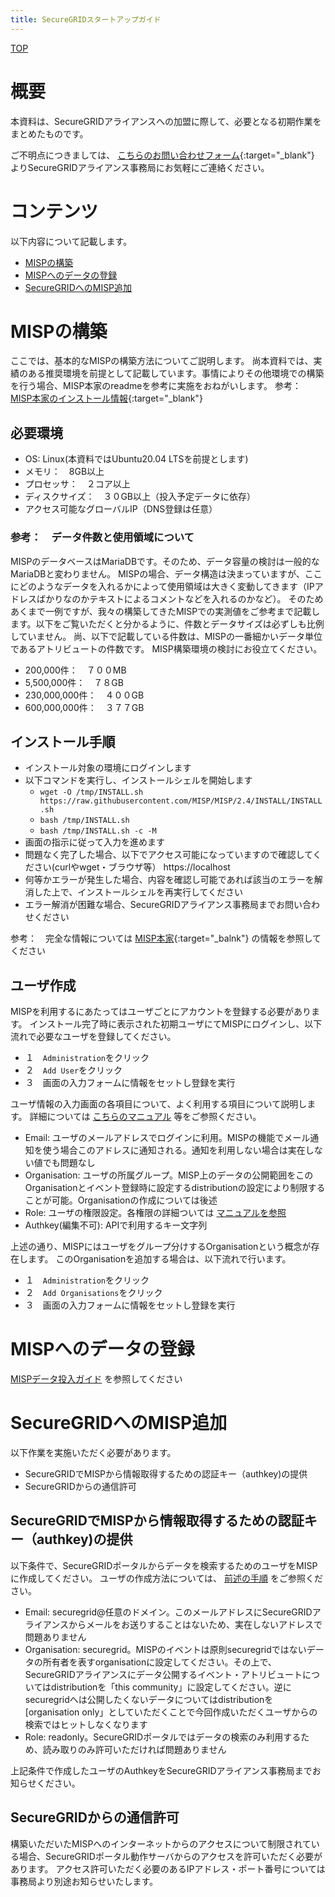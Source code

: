 ```yaml
---
title: SecureGRIDスタートアップガイド
---
```


[TOP](/securegrid/)

# 概要

本資料は、SecureGRIDアライアンスへの加盟に際して、必要となる初期作業をまとめたものです。

ご不明点につきましては、
[こちらのお問い合わせフォーム](https://krs.bz/lac/m/securegrid?_ga=2.137599600.1173151998.1640651755-16565361.1638256099&_fsi=8H1ssyw9){:target="_blank"}
よりSecureGRIDアライアンス事務局にお気軽にご連絡ください。


# コンテンツ

以下内容について記載します。
* [MISPの構築](#mispの構築)
* [MISPへのデータの登録](#mispへのデータの登録)
* [SecureGRIDへのMISP追加](#securegridへのmisp追加)


# MISPの構築

ここでは、基本的なMISPの構築方法についてご説明します。
尚本資料では、実績のある推奨環境を前提として記載しています。事情によりその他環境での構築を行う場合、MISP本家のreadmeを参考に実施をおねがいします。
参考：　[MISP本家のインストール情報](https://misp.github.io/MISP/){:target="_blank"}


## 必要環境

* OS: Linux(本資料ではUbuntu20.04 LTSを前提とします)
* メモリ：　8GB以上
* プロセッサ：　２コア以上
* ディスクサイズ：　３０GB以上（投入予定データに依存）
* アクセス可能なグローバルIP（DNS登録は任意）

### 参考：　データ件数と使用領域について

MISPのデータベースはMariaDBです。そのため、データ容量の検討は一般的なMariaDBと変わりません。
MISPの場合、データ構造は決まっていますが、ここにどのようなデータを入れるかによって使用領域は大きく変動してきます（IPアドレスばかりなのかテキストによるコメントなどを入れるのかなど）。
そのためあくまで一例ですが、我々の構築してきたMISPでの実測値をご参考まで記載します。以下をご覧いただくと分かるように、件数とデータサイズは必ずしも比例していません。
尚、以下で記載している件数は、MISPの一番細かいデータ単位であるアトリビュートの件数です。
MISP構築環境の検討にお役立てください。

* 200,000件：　７００MB
* 5,500,000件：　７８GB
* 230,000,000件：　４００GB
* 600,000,000件：　３７７GB


## インストール手順

* インストール対象の環境にログインします
* 以下コマンドを実行し、インストールシェルを開始します
	* `wget -O /tmp/INSTALL.sh https://raw.githubusercontent.com/MISP/MISP/2.4/INSTALL/INSTALL.sh`
	* `bash /tmp/INSTALL.sh`
	* `bash /tmp/INSTALL.sh -c -M`
* 画面の指示に従って入力を進めます
* 問題なく完了した場合、以下でアクセス可能になっていますので確認してください(curlやwget・ブラウザ等）
https://localhost
* 何等かエラーが発生した場合、内容を確認し可能であれば該当のエラーを解消した上で、インストールシェルを再実行してください
* エラー解消が困難な場合、SecureGRIDアライアンス事務局までお問い合わせください

参考：　完全な情報については [MISP本家](https://misp.github.io/MISP/INSTALL.ubuntu2004/){:target="_balnk"} の情報を参照してください


## ユーザ作成

MISPを利用するにあたってはユーザごとにアカウントを登録する必要があります。
インストール完了時に表示された初期ユーザにてMISPにログインし、以下流れで必要なユーザを登録してください。
* １　`Administration`をクリック
* ２　`Add User`をクリック
* ３　画面の入力フォームに情報をセットし登録を実行

ユーザ情報の入力画面の各項目について、よく利用する項目について説明します。
詳細については
[こちらのマニュアル](https://www.circl.lu/doc/misp/administration)
等をご参照ください。

* Email: ユーザのメールアドレスでログインに利用。MISPの機能でメール通知を使う場合このアドレスに通知される。通知を利用しない場合は実在しない値でも問題なし
* Organisation: ユーザの所属グループ。MISP上のデータの公開範囲をこのOrganisationとイベント登録時に設定するdistributionの設定により制限することが可能。Organisationの作成については後述
* Role: ユーザの権限設定。各権限の詳細ついては
[マニュアルを参照](https://www.circl.lu/doc/misp/administration)
* Authkey(編集不可): APIで利用するキー文字列

上述の通り、MISPにはユーザをグループ分けするOrganisationという概念が存在します。
このOrganisationを追加する場合は、以下流れで行います。
* １　`Administration`をクリック
* ２　`Add Organisations`をクリック
* ３　画面の入力フォームに情報をセットし登録を実行


# MISPへのデータの登録

[MISPデータ投入ガイド](misp-import.md) を参照してください


# SecureGRIDへのMISP追加

以下作業を実施いただく必要があります。
* SecureGRIDでMISPから情報取得するための認証キー（authkey)の提供
* SecureGRIDからの通信許可


## SecureGRIDでMISPから情報取得するための認証キー（authkey)の提供

以下条件で、SecureGRIDポータルからデータを検索するためのユーザをMISPに作成してください。
ユーザの作成方法については、
[前述の手順](#ユーザ作成)
をご参照ください。

* Email: securegrid@任意のドメイン。このメールアドレスにSecureGRIDアライアンスからメールをお送りすることはないため、実在しないアドレスで問題ありません
* Organisation: securegrid。MISPのイベントは原則securegridではないデータの所有者を表すorganisationに設定してください。その上で、SecureGRIDアライアンスにデータ公開するイベント・アトリビュートについてはdistributionを「this community」に設定してください。逆にsecuregridへは公開したくないデータについてはdistributionを[organisation only」としていただくことで今回作成いただくユーザからの検索ではヒットしなくなります
* Role: readonly。SecureGRIDポータルではデータの検索のみ利用するため、読み取りのみ許可いただければ問題ありません

上記条件で作成したユーザのAuthkeyをSecureGRIDアライアンス事務局までお知らせください。


## SecureGRIDからの通信許可

構築いただいたMISPへのインターネットからのアクセスについて制限されている場合、SecureGRIDポータル動作サーバからのアクセスを許可いただく必要があります。
アクセス許可いただく必要のあるIPアドレス・ポート番号については事務局より別途お知らせいたします。
